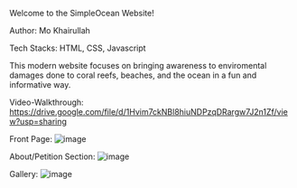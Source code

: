 Welcome to the SimpleOcean Website!

Author: Mo Khairullah

Tech Stacks: HTML, CSS, Javascript

This modern website focuses on bringing awareness to enviromental damages done to coral reefs, beaches, and the ocean in a fun and informative way.

Video-Walkthrough: 
https://drive.google.com/file/d/1Hvim7ckNBl8hiuNDPzqDRargw7J2n1Zf/view?usp=sharing

Front Page:
![image](https://github.com/khairullah7/SimpleOcean-Website/assets/129241013/471ea529-e470-4b4d-9c2d-3fea9f7c1c99)


About/Petition Section:
![image](https://github.com/khairullah7/SimpleOcean-Website/assets/129241013/03074970-31a9-43ff-bfc8-095fb9810a9f)

Gallery:
![image](https://github.com/khairullah7/SimpleOcean-Website/assets/129241013/6b64a8c9-0e4f-4318-9d6b-061ff0d12624)


